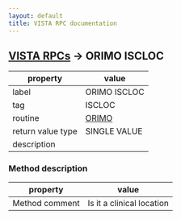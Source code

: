 ```yaml
---
layout: default
title: VISTA RPC documentation
---
```




## [VISTA RPCs](TableOfContent.md) &#8594; ORIMO ISCLOC 

 property | value 
--- | --- 
 label | ORIMO ISCLOC
 tag | ISCLOC
 routine | [ORIMO](http://code.osehra.org/dox/Routine_ORIMO_source.html)
 return value type | SINGLE VALUE
 description | 


### Method description

 property | value 
--- | --- 
 Method comment | Is it a clinical location